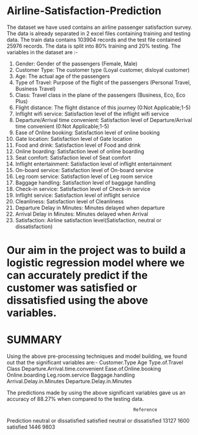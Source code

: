 # Airline-Satisfaction-Prediction
The dataset we have used contains an airline passenger satisfaction survey. The data is already separated in 2 excel files containing training and testing data. The train data contains 103904 records and the test file contained 25976 records. The data is split into 80% training and 20% testing.
The variables in the dataset are :-
1)	Gender: Gender of the passengers (Female, Male)
2)	Customer Type: The customer type (Loyal customer, disloyal customer)
3)	Age: The actual age of the passengers
4)	Type of Travel: Purpose of the flight of the passengers (Personal Travel, Business Travel)
5)	Class: Travel class in the plane of the passengers (Business, Eco, Eco Plus)
6)	Flight distance: The flight distance of this journey (0:Not Applicable;1-5)
7)	Inflight wifi service: Satisfaction level of the inflight wifi service 
8)	Departure/Arrival time convenient: Satisfaction level of Departure/Arrival time convenient (0:Not Applicable;1-5)
9)	Ease of Online booking: Satisfaction level of online booking 
10)	Gate location: Satisfaction level of Gate location 
11)	Food and drink: Satisfaction level of Food and drink 
12)	Online boarding: Satisfaction level of online boarding 
13)	Seat comfort: Satisfaction level of Seat comfort
14)	Inflight entertainment: Satisfaction level of inflight entertainment 
15)	On-board service: Satisfaction level of On-board service 
16)	Leg room service: Satisfaction level of Leg room service
17)	Baggage handling: Satisfaction level of baggage handling 
18)	Check-in service: Satisfaction level of Check-in service
19)	Inflight service: Satisfaction level of inflight service
20)	Cleanliness: Satisfaction level of Cleanliness 
21)	Departure Delay in Minutes: Minutes delayed when departure
22)	Arrival Delay in Minutes: Minutes delayed when Arrival
23)	Satisfaction: Airline satisfaction level(Satisfaction, neutral or dissatisfaction)

# Our aim in the project was to build a logistic regression model where we can accurately predict if the customer was satisfied or dissatisfied using the above variables. 

# SUMMARY
Using the above pre-processing techniques and model building, we found out that the significant variables are:-
Customer.Type
Age
Type.of.Travel
Class
Departure.Arrival.time.convenient
Ease.of.Online.booking
Online.boarding
Leg.room.service
Baggage.handling
Arrival.Delay.in.Minutes
Departure.Delay.in.Minutes

The predictions made by using the above significant variables gave us an accuracy of 88.27% when compared to the testing data.

                                                    Reference
Prediction                           neutral or dissatisfied      satisfied
neutral or dissatisfied                  13127                      1600
satisfied                                1446                       9803
